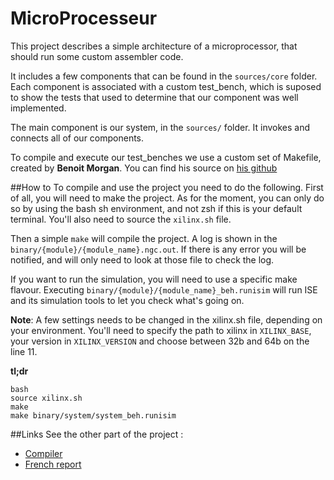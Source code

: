 # MicroProcesseur

This project describes a simple architecture of a microprocessor, that should run some custom assembler code.

It includes a few components that can be found in the `sources/core` folder. Each component is associated with a custom test_bench, which is suposed to show the tests that used to determine that our component was well implemented.

The main component is our system, in the `sources/` folder. It invokes and connects all of our components.

To compile and execute our test_benches we use a custom set of Makefile, created by **Benoit Morgan**. You can find his source on [his github](https://github.com/bntmorgan/skeleton)

##How to
To compile and use the project you need to do the following. First of all, you will need to make the project. As for the moment, you can only do so by using the bash sh environment, and not zsh if this is your default terminal. You'll also need to source the `xilinx.sh` file.

Then a simple `make` will compile the project. A log is shown in the `binary/{module}/{module_name}.ngc.out`. If there is any error you will be notified, and will only need to look at those file to check the log.

If you want to run the simulation, you will need to use a specific make flavour. Executing `binary/{module}/{module_name}_beh.runisim` will run ISE and its simulation tools to let you check what's going on.

**Note**: A few settings needs to be changed in the xilinx.sh file, depending on your environment. You'll need to specify the path to xilinx in `XILINX_BASE`, your version in `XILINX_VERSION` and choose between 32b and 64b on the line 11.

**tl;dr**
```
bash
source xilinx.sh
make
make binary/system/system_beh.runisim
```

##Links
See the other part of the project :
- [Compiler](https://github.com/ZeDreamTeam/Compilateur)
- [French report](https://github.com/ZeDreamTeam/SystemeInfo_rapport)


